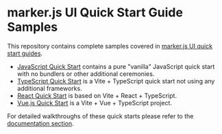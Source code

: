# marker.js UI Quick Start Guide Samples

This repository contains complete samples covered in [marker.js UI quick start guides](https://markerjs.com/docs-v3).

- [JavaScript Quick Start](./mjsui-quickstart-js/) contains a pure "vanilla" JavaScript quick start with no bundlers or other additional ceremonies.
- [TypeScript Quick Start](./mjsui-quickstart-ts/) is a Vite + TypeScript quick start not using any additional frameworks.
- [React Quick Start](./mjsui-quickstart-react-ts/) is based on Vite + React + TypeScript.
- [Vue.js Quick Start](./mjsui-quickstart-vue-ts/) is a Vite + Vue + TypeScript project.

For detailed walkthroughs of these quick starts please refer to the [documentation section](https://markerjs.com/docs-v3).
